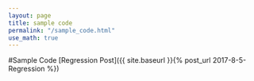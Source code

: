 ```yaml
---
layout: page
title: sample code
permalink: "/sample_code.html"
use_math: true
---
```


#Sample Code
[Regression Post]({{ site.baseurl }}{% post_url 2017-8-5-Regression %})
